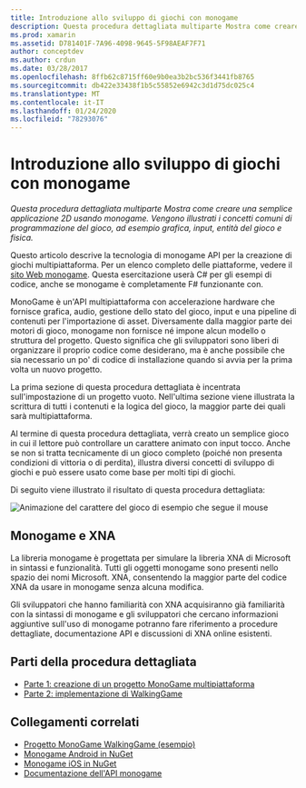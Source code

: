 ```yaml
---
title: Introduzione allo sviluppo di giochi con monogame
description: Questa procedura dettagliata multiparte Mostra come creare una semplice applicazione 2D usando monogame.  Vengono illustrati i concetti comuni di programmazione del gioco, ad esempio grafica, input, entità del gioco e fisica.
ms.prod: xamarin
ms.assetid: D781401F-7A96-4098-9645-5F98AEAF7F71
author: conceptdev
ms.author: crdun
ms.date: 03/28/2017
ms.openlocfilehash: 8ffb62c8715ff60e9b0ea3b2bc536f3441fb8765
ms.sourcegitcommit: db422e33438f1b5c55852e6942c3d1d75dc025c4
ms.translationtype: MT
ms.contentlocale: it-IT
ms.lasthandoff: 01/24/2020
ms.locfileid: "78293076"
---
```

# <a name="introduction-to-game-development-with-monogame"></a>Introduzione allo sviluppo di giochi con monogame

_Questa procedura dettagliata multiparte Mostra come creare una semplice applicazione 2D usando monogame.  Vengono illustrati i concetti comuni di programmazione del gioco, ad esempio grafica, input, entità del gioco e fisica._

Questo articolo descrive la tecnologia di monogame API per la creazione di giochi multipiattaforma. Per un elenco completo delle piattaforme, vedere il [sito Web monogame](http://www.monogame.net/). Questa esercitazione userà C# per gli esempi di codice, anche se monogame è completamente F# funzionante con.

MonoGame è un'API multipiattaforma con accelerazione hardware che fornisce grafica, audio, gestione dello stato del gioco, input e una pipeline di contenuti per l'importazione di asset. Diversamente dalla maggior parte dei motori di gioco, monogame non fornisce né impone alcun modello o struttura del progetto.  Questo significa che gli sviluppatori sono liberi di organizzare il proprio codice come desiderano, ma è anche possibile che sia necessario un po' di codice di installazione quando si avvia per la prima volta un nuovo progetto.

La prima sezione di questa procedura dettagliata è incentrata sull'impostazione di un progetto vuoto. Nell'ultima sezione viene illustrata la scrittura di tutti i contenuti e la logica del gioco, la maggior parte dei quali sarà multipiattaforma.

Al termine di questa procedura dettagliata, verrà creato un semplice gioco in cui il lettore può controllare un carattere animato con input tocco.  Anche se non si tratta tecnicamente di un gioco completo (poiché non presenta condizioni di vittoria o di perdita), illustra diversi concetti di sviluppo di giochi e può essere usato come base per molti tipi di giochi.

Di seguito viene illustrato il risultato di questa procedura dettagliata:

![Animazione del carattere del gioco di esempio che segue il mouse](images/image1.gif)

## <a name="monogame-and-xna"></a>Monogame e XNA

La libreria monogame è progettata per simulare la libreria XNA di Microsoft in sintassi e funzionalità.  Tutti gli oggetti monogame sono presenti nello spazio dei nomi Microsoft. XNA, consentendo la maggior parte del codice XNA da usare in monogame senza alcuna modifica.

Gli sviluppatori che hanno familiarità con XNA acquisiranno già familiarità con la sintassi di monogame e gli sviluppatori che cercano informazioni aggiuntive sull'uso di monogame potranno fare riferimento a procedure dettagliate, documentazione API e discussioni di XNA online esistenti.

## <a name="walkthrough-parts"></a>Parti della procedura dettagliata

- [Parte 1: creazione di un progetto MonoGame multipiattaforma](~/graphics-games/monogame/introduction/part1.md)
- [Parte 2: implementazione di WalkingGame](~/graphics-games/monogame/introduction/part2.md)

## <a name="related-links"></a>Collegamenti correlati

- [Progetto MonoGame WalkingGame (esempio)](https://docs.microsoft.com/samples/xamarin/mobile-samples/walkinggamemg/)
- [Monogame Android in NuGet](https://www.nuget.org/packages/MonoGame.Framework.Android/)
- [Monogame iOS in NuGet](https://www.nuget.org/packages/MonoGame.Framework.iOS/)
- [Documentazione dell'API monogame](http://www.monogame.net/documentation/?page=main)
